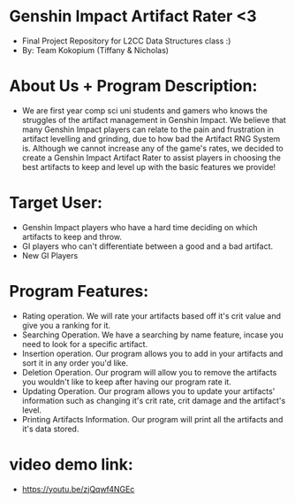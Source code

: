 # Genshin Impact Artifact Rater <3
- Final Project Repository for L2CC Data Structures class :)
- By: Team Kokopium (Tiffany & Nicholas)
# About Us + Program Description:
- We are first year comp sci uni students and gamers who knows the struggles of the artifact management in Genshin Impact. We believe that many Genshin Impact players can relate to the pain and frustration in artifact levelling and grinding, due to how bad the Artifact RNG System is. Although we cannot increase any of the game's rates, we decided to create a Genshin Impact Artifact Rater to assist players in choosing the best artifacts to keep and level up with the basic features we provide! 
# Target User:
- Genshin Impact players who have a hard time deciding on which artifacts to keep and throw.
- GI players who can't differentiate between a good and a bad artifact. 
- New GI Players
# Program Features:
- Rating operation. We will rate your artifacts based off it's crit value and give you a ranking for it.
- Searching Operation. We have a searching by name feature, incase you need to look for a specific artifact.
- Insertion operation. Our program allows you to add in your artifacts and sort it in any order you'd like.
- Deletion Operation. Our program will allow you to remove the artifacts you wouldn't like to keep after having our program rate it.
- Updating Operation. Our program allows you to update your artifacts' information such as changing it's crit rate, crit damage and the artifact's level.
- Printing Artifacts Information. Our program will print all the artifacts and it's data stored.
# video demo link:
- https://youtu.be/zjQqwf4NGEc
